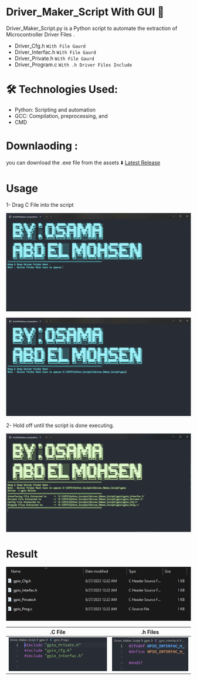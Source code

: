 # Driver_Maker_Script With GUI 🤩
Driver_Maker_Script.py is a Python script to automate the extraction of Microcontroller Driver Files  . 
- Driver_Cfg.h      `With File Gaurd`
- Driver_Interfac.h `With File Gaurd`
- Driver_Private.h `With File Gaurd`
- Driver_Program.c `With .h Driver Files Include`
  

# 🛠️ Technologies Used:
- Python: Scripting and automation
- GCC: Compilation, preprocessing, and 
- CMD

# Downlaoding :
you can download the .exe file from the assets ⬇️
[Latest Release](https://github.com/Osama-Abd-El-Mohsen/ES_CodeGen_Scripts/releases/tag/v4.0)


# Usage 

1- Drag C File into the script

![Alt text](image.png)

![Alt text](image-1.png)


2- Hold off until the script is done executing.

![Alt text](image-2.png)

# Result
![Alt text](image-3.png)

|.C File| .h Files |
|--|--|
|![Alt text](image-4.png) |![Alt text](image-5.png)|

